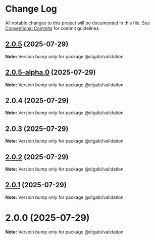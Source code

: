 # Change Log

All notable changes to this project will be documented in this file.
See [Conventional Commits](https://conventionalcommits.org) for commit guidelines.

## [2.0.5](https://github.com/digabi/node-packages/compare/@digabi/validation@2.0.5-alpha.0...@digabi/validation@2.0.5) (2025-07-29)

**Note:** Version bump only for package @digabi/validation

## [2.0.5-alpha.0](https://github.com/digabi/node-packages/compare/@digabi/validation@2.0.4...@digabi/validation@2.0.5-alpha.0) (2025-07-29)

**Note:** Version bump only for package @digabi/validation

## 2.0.4 (2025-07-29)

**Note:** Version bump only for package @digabi/validation

## 2.0.3 (2025-07-29)

**Note:** Version bump only for package @digabi/validation

## [2.0.2](https://github.com/digabi/node-packages/compare/@digabi/validation@2.0.1...@digabi/validation@2.0.2) (2025-07-29)

**Note:** Version bump only for package @digabi/validation

## [2.0.1](https://github.com/digabi/node-packages/compare/@digabi/validation@2.0.0...@digabi/validation@2.0.1) (2025-07-29)

**Note:** Version bump only for package @digabi/validation

# 2.0.0 (2025-07-29)

**Note:** Version bump only for package @digabi/validation
